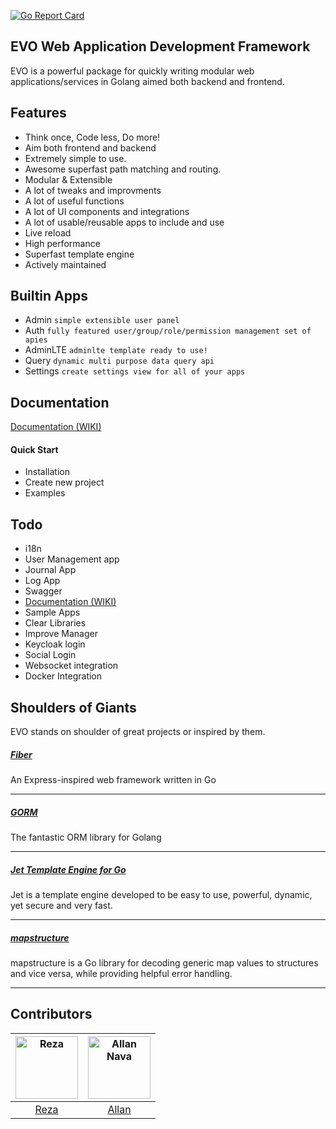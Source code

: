 [![Go Report Card](https://goreportcard.com/badge/github.com/iesreza/io)](https://goreportcard.com/report/github.com/iesreza/io)
## EVO Web Application Development Framework
EVO is a powerful package for quickly writing modular web applications/services in Golang aimed both backend and frontend.


## Features
 - Think once, Code less, Do more!
 - Aim both frontend and backend
 - Extremely simple to use.
 - Awesome superfast path matching and routing.
 - Modular & Extensible
 - A lot of tweaks and improvments
 - A lot of useful functions
 - A lot of UI components and integrations
 - A lot of usable/reusable apps to include and use
 - Live reload
 - High performance
 - Superfast template engine
 - Actively maintained
 
## Builtin Apps 
- Admin `simple extensible user panel`
- Auth `fully featured user/group/role/permission management set of apies`
- AdminLTE `adminlte template ready to use!`
- Query `dynamic multi purpose data query api`
- Settings `create settings view for all of your apps`


## Documentation

[Documentation (WIKI)](https://github.com/getevo/evo/wiki)  

#### Quick Start
 - Installation
 - Create new project
 - Examples

## Todo
- i18n
- User Management app
- Journal App
- Log App
- Swagger
- [Documentation (WIKI)](https://github.com/getevo/evo/wiki)  
- Sample Apps
- Clear Libraries
- Improve Manager
- Keycloak login
- Social Login
- Websocket integration
- Docker Integration

## Shoulders of Giants
EVO stands on shoulder of great projects or inspired by them.

##### [Fiber](https://github.com/gofiber/fiber "Fiber")  
An Express-inspired web framework written in Go
_____
##### [GORM](https://github.com/jinzhu/gorm "GORM")  
The fantastic ORM library for Golang
_____


##### [Jet Template Engine for Go](https://github.com/CloudyKit/jet "Jet Template Engine for Go")  
Jet is a template engine developed to be easy to use, powerful, dynamic, yet secure and very fast.
_____

##### [mapstructure](https://github.com/mitchellh/mapstructure "mapstructure")  
mapstructure is a Go library for decoding generic map values to structures and vice versa, while providing helpful error handling.
_____



## Contributors

[<img alt="Reza" src="https://avatars1.githubusercontent.com/u/49395861?s=460&v=4" width="100">](https://github.com/iesreza) | [<img alt="Allan Nava" src="https://avatars0.githubusercontent.com/u/22498435?s=460&u=f715d7ae5a09d3ddaf1c278886ec86e59e86ed64&v=4" width="100">](https://github.com/Allan-Nava) |
:---:|:---:|
[Reza](https://github.com/iesreza)|[Allan](https://github.com/Allan-Nava)
